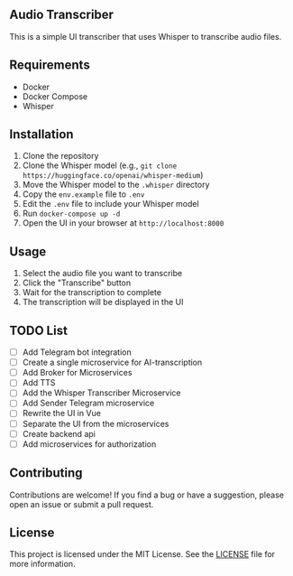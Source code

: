 ## Audio Transcriber

This is a simple UI transcriber that uses Whisper to transcribe audio files.

## Requirements

- Docker
- Docker Compose
- Whisper

## Installation

1. Clone the repository
2. Clone the Whisper model (e.g., `git clone https://huggingface.co/openai/whisper-medium`)
3. Move the Whisper model to the `.whisper` directory
4. Copy the `env.example` file to `.env`
5. Edit the `.env` file to include your Whisper model
6. Run `docker-compose up -d`
7. Open the UI in your browser at `http://localhost:8000`

## Usage

1. Select the audio file you want to transcribe
2. Click the "Transcribe" button
3. Wait for the transcription to complete
4. The transcription will be displayed in the UI

## TODO List

- [ ] Add Telegram bot integration
- [ ] Create a single microservice for AI-transcription
- [ ] Add Broker for Microservices
- [ ] Add TTS
- [ ] Add the Whisper Transcriber Microservice
- [ ] Add Sender Telegram microservice
- [ ] Rewrite the UI in Vue
- [ ] Separate the UI from the microservices
- [ ] Create backend api
- [ ] Add microservices for authorization

## Contributing

Contributions are welcome! If you find a bug or have a suggestion, please open an issue or submit a pull request.

## License

This project is licensed under the MIT License. See the [LICENSE](LICENSE) file for more information.
